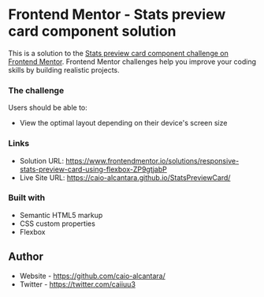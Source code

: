 # Frontend Mentor - Stats preview card component solution

This is a solution to the [Stats preview card component challenge on Frontend Mentor](https://www.frontendmentor.io/challenges/stats-preview-card-component-8JqbgoU62). Frontend Mentor challenges help you improve your coding skills by building realistic projects. 

### The challenge

Users should be able to:

- View the optimal layout depending on their device's screen size

### Links

- Solution URL: https://www.frontendmentor.io/solutions/responsive-stats-preview-card-using-flexbox-ZP9gtjabP
- Live Site URL: https://caio-alcantara.github.io/StatsPreviewCard/


### Built with

- Semantic HTML5 markup
- CSS custom properties
- Flexbox

## Author

- Website - https://github.com/caio-alcantara/
- Twitter - https://twitter.com/caiiuu3
